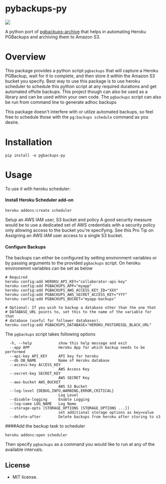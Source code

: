 # pybackups-py

[<img src="https://img.shields.io/pypi/v/pgbackups-py.svg">](https://pypi.python.org/pypi/pgbackups-py)

A python port of [pgbackups-archive](https://github.com/kjohnston/pgbackups-archive)
that helps in automating Heroku PGBackups and archiving them to Amazon S3.

# Overview

This package provides a python script `pgbackups` that will capture a Heroku 
PGBackup, wait for it to complete, and then store it within the Amazon S3 bucket
you specify. Best way to use this package is to use heroku scheduler to schedule 
this python script at any required durations and get automated offsite backups.
This project though can also be used as a library and can be used within
your own code. The `pgbackups` script can also be run 
from command line to generate adhoc backups


This package doesn't interfere with or utilze automated backups, so feel free to 
schedule those with the `pg:backups schedule` command as you desire.

# Installation

    pip install -e pgbackups-py

# Usage

To use it with heroku scheduler:

#### Install Heroku Scheduler add-on

    heroku addons:create scheduler

Setup an AWS IAM user, S3 bucket and policy
A good security measure would be to use a dedicated set of AWS credentials with 
a security policy only allowing access to the bucket you're specifying. See this 
Pro Tip on Assigning an AWS IAM user access to a single S3 bucket.

#### Configure Backups

The backups can either be configured by setting environment variables or by 
passing arguments to the provided `pgbackups` script. On heroku environemnt 
variables can be set as below  

    # Required
    heroku config:add HEROKU_API_KEY="collaborator-api-key"
    heroku config:add PGBACKUPS_APP="myapp"
    heroku config:add PGBACKUPS_AWS_ACCESS_KEY_ID="XXX"
    heroku config:add PGBACKUPS_AWS_SECRET_ACCESS_KEY="YYY"
    heroku config:add PGBACKUPS_BUCKET="myapp-backups"    

    # Optional: If you wish to backup a database other than the one that
    # DATABASE_URL points to, set this to the name of the variable for that
    # database (useful for follower databases).
    heroku config:add PGBACKUPS_DATABASE="HEROKU_POSTGRESQL_BLACK_URL"
    
The `pgbackups` script takes following options

      -h, --help            show this help message and exit
      --app APP             Heroku App for which backup needs to be performed
      --api-key API_KEY     API key for heroku
      --db DB_NAME          Name of Heroku database
      --access-key ACCESS_KEY
                            AWS Access Key
      --secret-key SECRET_KEY
                            AWS SECRET Key
      --aws-bucket AWS_BUCKET
                            AWS S3 Bucket
      --log-level {DEBUG,INFO,WARNING,ERROR,CRITICAL}
                            Log Level
      --disable-logging     Enable Logging
      --log-name LOG_NAME   Log Name
      --storage-opts [STORAGE_OPTIONS [STORAGE_OPTIONS ...]]
                            set additional storage options as key=value
      --delete-after        Delete backups from heroku after storing to s3

####Add the backup task to scheduler

    heroku addons:open scheduler

Then specify `pgbackups` as a command you would like to run at any of the available intervals.


## License

* MIT license.